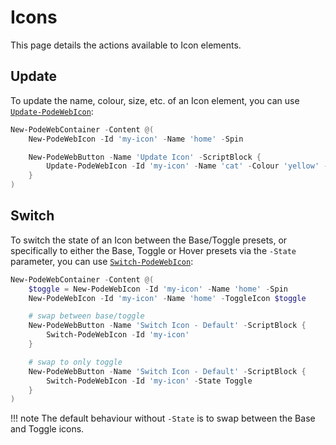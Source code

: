 # Icons

This page details the actions available to Icon elements.

## Update

To update the name, colour, size, etc. of an Icon element, you can use [`Update-PodeWebIcon`](../../../Functions/Actions/Update-PodeWebIcon):

```powershell
New-PodeWebContainer -Content @(
    New-PodeWebIcon -Id 'my-icon' -Name 'home' -Spin

    New-PodeWebButton -Name 'Update Icon' -ScriptBlock {
        Update-PodeWebIcon -Id 'my-icon' -Name 'cat' -Colour 'yellow' -Spin:$false
    }
)
```

## Switch

To switch the state of an Icon between the Base/Toggle presets, or specifically to either the Base, Toggle or Hover presets via the `-State` parameter, you can use [`Switch-PodeWebIcon`](../../../Functions/Actions/Switch-PodeWebIcon):

```powershell
New-PodeWebContainer -Content @(
    $toggle = New-PodeWebIcon -Id 'my-icon' -Name 'home' -Spin
    New-PodeWebIcon -Id 'my-icon' -Name 'home' -ToggleIcon $toggle

    # swap between base/toggle
    New-PodeWebButton -Name 'Switch Icon - Default' -ScriptBlock {
        Switch-PodeWebIcon -Id 'my-icon'
    }

    # swap to only toggle
    New-PodeWebButton -Name 'Switch Icon - Default' -ScriptBlock {
        Switch-PodeWebIcon -Id 'my-icon' -State Toggle
    }
)
```

!!! note
    The default behaviour without `-State` is to swap between the Base and Toggle icons.
